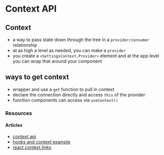 # Context API

## Context

- a way to pass state down through the tree in a `provider/consumer` relationship
- at as high a level as needed, you can make a `provider`
- you create a `<SettingsContext.Provider>` element and at the app level you can wrap that around your component

## ways to get context

- wrapper and use a `get` function to pull in context
- declare the connection directly and access `this` of the provider
- function components can access via `useContext()`


### Resources

#### Articles

- [context api](https://reactjs.org/docs/context.html)
- [hooks and context example](https://medium.com/swlh/snackbars-in-react-an-exercise-in-hooks-and-context-299b43fd2a2b)
- [react context links](https://github.com/diegohaz/awesome-react-context)